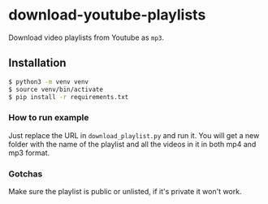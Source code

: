 # download-youtube-playlists
Download video playlists from Youtube as `mp3`.

## Installation

```bash
$ python3 -m venv venv
$ source venv/bin/activate
$ pip install -r requirements.txt
```

### How to run example
Just replace the URL in `download_playlist.py` and run it.
You will get a new folder with the name of the playlist and all the videos in it in both mp4 and mp3 format.

### Gotchas
Make sure the playlist is public or unlisted, if it's private it won't work.